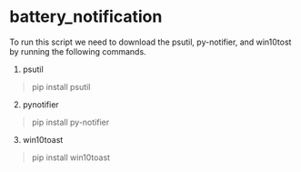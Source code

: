 # battery_notification
To run this script we need to download the psutil, py-notifier, and win10tost by running the following
commands.
1. psutil
 > pip install psutil

2. pynotifier
 > pip install py-notifier

3. win10toast
 > pip install win10toast
